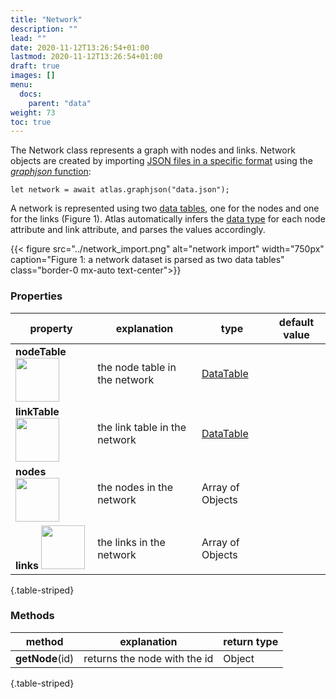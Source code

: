 ```yaml
---
title: "Network"
description: ""
lead: ""
date: 2020-11-12T13:26:54+01:00
lastmod: 2020-11-12T13:26:54+01:00
draft: true
images: []
menu:
  docs:
    parent: "data"
weight: 73
toc: true
---
```


The Network class represents a graph with nodes and links. Network objects are created by importing [JSON files in a specific format](../../../tutorials/initialize/#import-graphnetwork-data) using the [_graphjson_ function](../../global/func/):

    let network = await atlas.graphjson("data.json");

A network is represented using two [data tables](../../data/datatable/), one for the nodes and one for the links (Figure 1). Atlas automatically infers the [data type](../../global/constants/#data-type) for each node attribute and link attribute, and parses the values accordingly. 

{{< figure src="../network_import.png" alt="network import" width="750px" caption="Figure 1: a network dataset is parsed as two data tables" class="border-0 mx-auto text-center">}}

### Properties
| property |  explanation   | type | default value |
| --- | --- | --- | --- |
|**nodeTable** <img width="70px" src="../../readonly.png">| the node table in the network | [DataTable](../../data/datatable/) | | 
|**linkTable** <img width="70px" src="../../readonly.png">| the link table in the network | [DataTable](../../data/datatable/) | | 
| **nodes** <img width="70px" src="../../readonly.png">| the nodes in the network | Array of Objects |
| **links** <img width="70px" src="../../readonly.png">| the links in the network | Array of Objects |
{.table-striped}

### Methods
| method |  explanation   | return type |
| --- | --- | --- |
| **getNode**(id) | returns the node with the id | Object | 
{.table-striped}